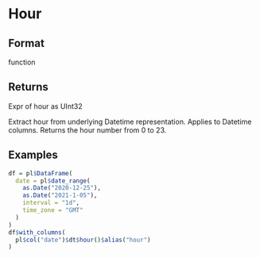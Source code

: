 # Hour

## Format

function

## Returns

Expr of hour as UInt32

Extract hour from underlying Datetime representation. Applies to Datetime columns. Returns the hour number from 0 to 23.

## Examples

```r
df = pl$DataFrame(
  date = pl$date_range(
    as.Date("2020-12-25"),
    as.Date("2021-1-05"),
    interval = "1d",
    time_zone = "GMT"
  )
)
df$with_columns(
  pl$col("date")$dt$hour()$alias("hour")
)
```